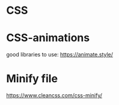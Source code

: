 # CSS

# CSS-animations
  good libraries to use: https://animate.style/

# Minify file
  https://www.cleancss.com/css-minify/
  
